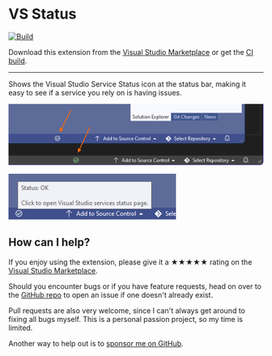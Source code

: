 [marketplace]: https://marketplace.visualstudio.com/items?itemName=MadsKristensen.VsStatus
[vsixgallery]: http://vsixgallery.com/extension/VsStatus.0c47f4af-bd3b-42f5-877b-b43bdc80e17d/
[repo]: https://github.com/madskristensen/VsStatus

# VS Status

[![Build](https://github.com/madskristensen/SolutionColors/actions/workflows/build.yaml/badge.svg)](https://github.com/madskristensen/SolutionColors/actions/workflows/build.yaml)

Download this extension from the [Visual Studio Marketplace][marketplace]
or get the [CI build][vsixgallery].

---

Shows the Visual Studio Service Status icon at the status bar, making it easy to see if a service you rely on is having issues.

![Icon](art/icon.png)

![Tooltip](art/tooltip.png)

## How can I help?

If you enjoy using the extension, please give it a ★★★★★ rating on the [Visual Studio Marketplace][marketplace].

Should you encounter bugs or if you have feature requests, head on over to the [GitHub repo][repo] to open an issue if one doesn't already exist.

Pull requests are also very welcome, since I can't always get around to fixing all bugs myself. This is a personal passion project, so my time is limited.

Another way to help out is to [sponsor me on GitHub](https://github.com/sponsors/madskristensen).
